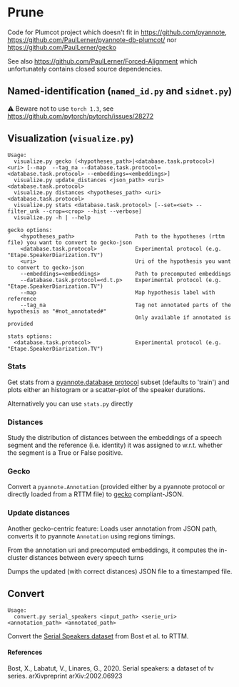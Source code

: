 # Prune
Code for Plumcot project which doesn't fit in https://github.com/pyannote, https://github.com/PaulLerner/pyannote-db-plumcot/ nor https://github.com/PaulLerner/gecko

See also https://github.com/PaulLerner/Forced-Alignment which unfortunately contains closed source dependencies.

## Named-identification (`named_id.py` and `sidnet.py`)

:warning: Beware not to use `torch 1.3`, see https://github.com/pytorch/pytorch/issues/28272

## Visualization (`visualize.py`)

```
Usage:
  visualize.py gecko (<hypotheses_path>|<database.task.protocol>) <uri> [--map  --tag_na --database.task.protocol=<database.task.protocol> --embeddings=<embeddings>]
  visualize.py update_distances <json_path> <uri> <database.task.protocol>
  visualize.py distances <hypotheses_path> <uri> <database.task.protocol>
  visualize.py stats <database.task.protocol> [--set=<set> --filter_unk --crop=<crop> --hist --verbose]
  visualize.py -h | --help

gecko options:
    <hypotheses_path>                   Path to the hypotheses (rttm file) you want to convert to gecko-json
    <database.task.protocol>            Experimental protocol (e.g. "Etape.SpeakerDiarization.TV")
    <uri>                               Uri of the hypothesis you want to convert to gecko-json
    --embeddings=<embeddings>           Path to precomputed embeddings
    --database.task.protocol=<d.t.p>    Experimental protocol (e.g. "Etape.SpeakerDiarization.TV")
    --map                               Map hypothesis label with reference
    --tag_na                            Tag not annotated parts of the hypothesis as "#not_annotated#"
                                        Only available if annotated is provided

stats options:
  <database.task.protocol>              Experimental protocol (e.g. "Etape.SpeakerDiarization.TV")
```

### Stats
Get stats from a [pyannote.database protocol](https://github.com/pyannote/pyannote-database#custom-protocols) subset (defaults to 'train') and plots either an histogram or a scatter-plot of the speaker durations.

Alternatively you can use `stats.py` directly

### Distances
Study the distribution of distances between the embeddings of a speech segment and the reference (i.e. identity) it was assigned to w.r.t. whether the segment is a True or False positive.

### Gecko

Convert a `pyannote.Annotation` (provided either by a pyannote protocol or directly loaded from a RTTM file) to [gecko](https://github.com/gong-io/gecko) compliant-JSON.

### Update distances
Another gecko-centric feature:
Loads user annotation from JSON path, converts it to pyannote `Annotation`
  using regions timings.

  From the annotation uri and precomputed embeddings, it computes the
  in-cluster distances between every speech turns

  Dumps the updated (with correct distances) JSON file to a timestamped file.

## Convert
```
Usage:
  convert.py serial_speakers <input_path> <serie_uri> <annotation_path> <annotated_path>
```
Convert the [Serial Speakers dataset](https://figshare.com/articles/TV_Series_Corpus/3471839) from Bost et al. to RTTM.

#### References

Bost, X., Labatut, V., Linares, G., 2020. Serial speakers: a dataset of tv series. arXivpreprint arXiv:2002.06923
